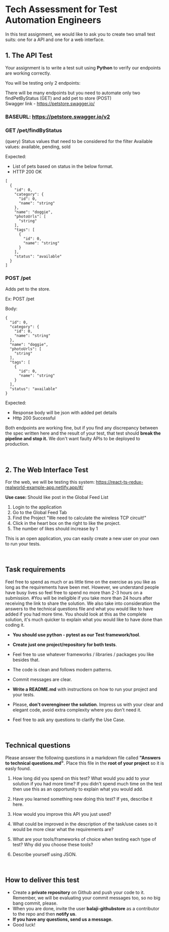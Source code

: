 # Tech Assessment for Test Automation Engineers

In this test assignment, we would like to ask you to create two small test suits: one for a API and one for a web interface.

## 1. The API Test

Your assignment is to write a test suit using **Python** to verify our endpoints are working correctly.

You will be testing only 2 endpoints:

There will be many endpoints but you need to automate only two findPetByStatus (GET) and add pet to store (POST)  
Swagger link - https://petstore.swagger.io/

### BASEURL: https://petstore.swagger.io/v2

### GET /pet/findByStatus

(query) Status values that need to be considered for the filter
Available values: available, pending, sold

Expected: 
- List of pets based on status in the below format. 
- HTTP 200 OK
```
[
  {
    "id": 0,
    "category": {
      "id": 0,
      "name": "string"
    },
    "name": "doggie",
    "photoUrls": [
      "string"
    ],
    "tags": [
      {
        "id": 0,
        "name": "string"
      }
    ],
    "status": "available"
  }
]
```
### POST /pet
Adds pet to the store.

Ex: POST /pet

Body:
```
{
  "id": 0,
  "category": {
    "id": 0,
    "name": "string"
  },
  "name": "doggie",
  "photoUrls": [
    "string"
  ],
  "tags": [
    {
      "id": 0,
      "name": "string"
    }
  ],
  "status": "available"
}
```
Expected:
- Response body will be json with added pet details
- Http 200 Successful 

Both endpoints are working fine, but if you find any discrepancy between the spec written here and the result of your test, that test should **break the pipeline and stop it.** We don't want faulty APIs to be deployed to production.

<br/>

## 2. The Web Interface Test

For the web, we will be testing this system: https://react-ts-redux-realworld-example-app.netlify.app/#/

**Use case:** Should like post in the Global Feed List
1. Login to the application
1. Go to the Global Feed Tab
1. Find the Project "We need to calculate the wireless TCP circuit!"
1. Click in the heart box on the right to like the project.
1. The number of likes should increase by 1
 
This is an open application, you can easily create a new user on your own to run your tests.

<br/>

## Task requirements

Feel free to spend as much or as little time on the exercise as you like as long as the requirements have been met. 
However, we understand people have busy lives so feel free to spend no more than 2-3 hours on a submission. 
#You will be ineligible if you take more than 24 hours after receiving the link to share the solution. 
We also take into consideration the answers to the technical questions file and what you would like to have added if you had more time. You should look at this as the complete solution, it's much quicker to explain what you would like to have done than coding it. 

- **You should use python - pytest as our Test framework/tool**.

- **Create just one project/repository for both tests**.

- Feel free to use whatever frameworks / libraries / packages you like besides that.

- The code is clean and follows modern patterns.

- Commit messages are clear.

- **Write a README.md** with instructions on how to run your project and your tests.

- Please, **don't overengineer the solution**. Impress us with your clear and elegant code, avoid extra complexity where you don't need it.

- Feel free to ask any questions to clarify the Use Case.

<br/>

## Technical questions

Please answer the following questions in a markdown file called **"Answers to technical questions.md"**. Place this file in the **root of your project** so it is easly found.

1. How long did you spend on this test? What would you add to your solution if you had more time? If you didn't spend much time on the test then use this as an opportunity to explain what you would add.

2. Have you learned something new doing this test? If yes, describe it here.

3. How would you improve this API you just used?

4. What could be improved in the description of the task/use cases so it would be more clear what the requirements are?

5. What are your tools/frameworks of choice when testing each type of test? Why did you choose these tools?

6. Describe yourself using JSON.

<br/>

## How to deliver this test

- Create a **private repository** on Github and push your code to it. Remember, we will be evaluating your commit messages too, so no big bang commit, please.
- When you are done, invite the user **balaji-githubstore** as a contributor to the repo and then **notify us**.
- **If you have any questions, send us a message.**
- Good luck!
